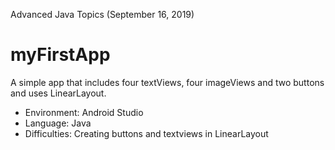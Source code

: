 Advanced Java Topics (September 16, 2019)

# myFirstApp
 
 A simple app that includes four textViews, four imageViews and two buttons and uses LinearLayout.
 
 - Environment: Android Studio
 - Language: Java
 - Difficulties: Creating buttons and  textviews in LinearLayout
